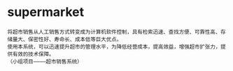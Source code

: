 # supermarket
    将超市销售从人工销售方式转变成为计算机软件控制，具有检索迅速、查找方便、可靠性高、存储量大、保密性好、寿命长、成本低等巨大优点。
    使用本系统，可以迅速提升超市的管理水平，为降低经营成本，提高效益，增强超市扩张力，提供有效的技术保障。
    （小组项目————超市销售系统）
